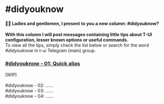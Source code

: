 # #didyouknow

#### 📢📢  Ladies and gentlemen, I present to you a new column: #didyouknow?

**With this column I will post messages containing little tips about T-UI configuration, lesser known options or useful commands.**<br>
To view all the tips, simply check the list below or search for the word <i>#didyouknow</i> in t-ui Telegram (main) group.
<br>

### [#didyouknow - 01: Quick alias](https://github.com/M4dGun/t-ui_themes/blob/main/FAQ_group/didyouknow_01.md)

[WIP]<br>
<br>
#didyouknow - 02: ......<br>
#didyouknow - 03: ......<br>
#didyouknow - 04: ......<br>
